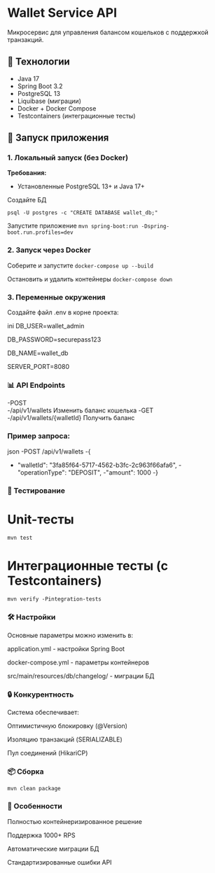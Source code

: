 # Wallet Service API

Микросервис для управления балансом кошельков с поддержкой транзакций.

## 📌 Технологии

- Java 17
- Spring Boot 3.2
- PostgreSQL 13
- Liquibase (миграции)
- Docker + Docker Compose
- Testcontainers (интеграционные тесты)

## 🚀 Запуск приложения

### 1. Локальный запуск (без Docker)

**Требования:**
- Установленные PostgreSQL 13+ и Java 17+


 Создайте БД

```psql -U postgres -c "CREATE DATABASE wallet_db;"```


Запустите приложение
```mvn spring-boot:run -Dspring-boot.run.profiles=dev```
### 2.  Запуск через Docker

Соберите и запустите
```docker-compose up --build```

Остановить и удалить контейнеры
```docker-compose down```

### 3. Переменные окружения
Создайте файл .env в корне проекта:

ini
DB_USER=wallet_admin

DB_PASSWORD=securepass123

DB_NAME=wallet_db

SERVER_PORT=8080

### 📊 API Endpoints

-POST	
-/api/v1/wallets	Изменить баланс кошелька
-GET
-/api/v1/wallets/{walletId}	Получить баланс

### Пример запроса:

json
-POST /api/v1/wallets
-{
 - "walletId": "3fa85f64-5717-4562-b3fc-2c963f66afa6",
  -"operationType": "DEPOSIT",
  -"amount": 1000
-}
### 🧪 Тестирование

# Unit-тесты
```mvn test```

# Интеграционные тесты (с Testcontainers)
```mvn verify -Pintegration-tests```
### 🛠 Настройки
Основные параметры можно изменить в:

application.yml - настройки Spring Boot

docker-compose.yml - параметры контейнеров

src/main/resources/db/changelog/ - миграции БД

### 🔒 Конкурентность
Система обеспечивает:

Оптимистичную блокировку (@Version)

Изоляцию транзакций (SERIALIZABLE)

Пул соединений (HikariCP)

### 📦  Сборка
```mvn clean package```

### 🌟 Особенности
Полностью контейнеризированное решение

Поддержка 1000+ RPS

Автоматические миграции БД

Стандартизированные ошибки API
